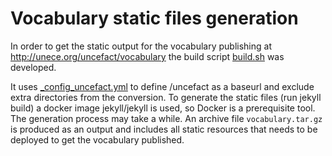 # Vocabulary static files generation

In order to get the static output for the vocabulary publishing at http://unece.org/uncefact/vocabulary the build script [build.sh](./build.sh) was developed.

It uses [_config_uncefact.yml](./_config_uncefact.yml) to define /uncefact as a baseurl and exclude extra directories from the conversion.
To generate the static files (run jekyll build) a docker image jekyll/jekyll is used, so Docker is a prerequisite tool.
The generation process may take a while. 
An archive file `vocabulary.tar.gz` is produced as an output and includes all static resources that needs to be deployed to get the vocabulary published.
